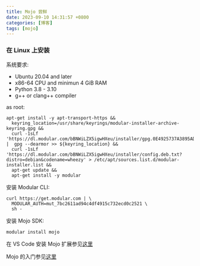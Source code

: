```yaml
---
title: Mojo 尝鲜
date: 2023-09-10 14:31:57 +0800
categories: [博客]
tags: [mojo] 
---
```



### 在 Linux 上安装

系统要求:
- Ubuntu 20.04 and later
- x86-64 CPU and minimun 4 GiB RAM
- Python 3.8 - 3.10
- g++ or clang++ compiler

as root:
```shell
apt-get install -y apt-transport-https &&
  keyring_location=/usr/share/keyrings/modular-installer-archive-keyring.gpg &&
  curl -1sLf 'https://dl.modular.com/bBNWiLZX5igwHXeu/installer/gpg.0E4925737A3895AD.key' |  gpg --dearmor >> ${keyring_location} &&
  curl -1sLf 'https://dl.modular.com/bBNWiLZX5igwHXeu/installer/config.deb.txt?distro=debian&codename=wheezy' > /etc/apt/sources.list.d/modular-installer.list &&
  apt-get update &&
  apt-get install -y modular
```

安装 Modular CLI:
```shell
curl https://get.modular.com | \
  MODULAR_AUTH=mut_7bc2611ad94c4df4915c732ecd0c2521 \
  sh -
```

安装 Mojo SDK:
```shell
modular install mojo
```

在 VS Code 安装 Mojo 扩展参见[这里](https://marketplace.visualstudio.com/items?itemName=modular-mojotools.vscode-mojo)

Mojo 的入门参见[这里](https://docs.modular.com/mojo/manual/get-started/hello-world.html)

 
